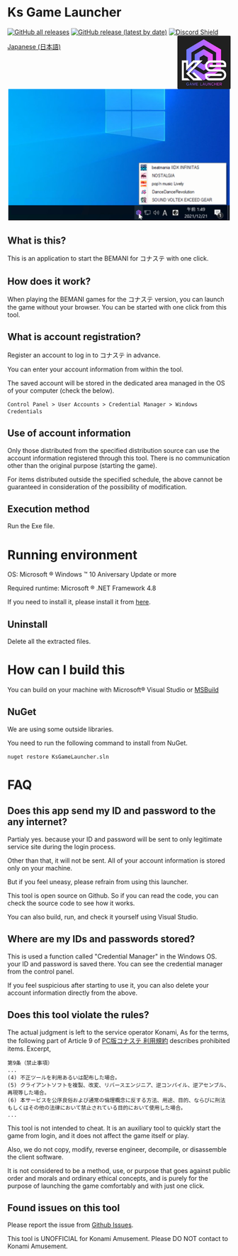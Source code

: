 ﻿Ks Game Launcher
====
[![GitHub all releases](https://img.shields.io/github/downloads/anon5r/KSGameLauncher/total)](https://github.com/anon5r/KSGameLauncher/releases/latest) [![GitHub release (latest by date)](https://img.shields.io/github/v/release/anon5r/KSGameLauncher)](https://github.com/anon5r/KSGameLauncher/releases/latest)
[![Discord Shield](https://discord.com/api/guilds/923996951568056370/widget.png?style=shield)](https://discord.gg/vHuCpNgQ7y)
<a href="https://github.com/anon5r/KSGameLauncher/releases"><img src="https://github.com/anon5r/KSGameLauncher/raw/main/docs/assets/images/app-logo.png" alt="KS Game Launcher" width="120" align="right"></a>

[Japanese (日本語)](README.ja-JP.md)


<p align="center">
  <a href="https://github.com/anon5r/KSGameLauncher/releases">
    <img src="https://raw.githubusercontent.com/anon5r/KSGameLauncher/main/docs/res/screen1.png" alt="drawing" width="500"/>
  </a>
</p>


## What is this?

This is an application to start the BEMANI for コナステ with one click.


## How does it work?

When playing the BEMANI games for the コナステ version, you can launch the game without your browser. You can be started with one click from this tool.


## What is account registration?

Register an account to log in to コナステ in advance.

You can enter your account information from within the tool.

The saved account will be stored in the dedicated area managed in the OS of your computer (check the below).

```
Control Panel > User Accounts > Credential Manager > Windows Credentials
```


## Use of account information

Only those distributed from the specified distribution source can use the account information registered through this tool.
There is no communication other than the original purpose (starting the game).


For items distributed outside the specified schedule, the above cannot be guaranteed in consideration of the possibility of modification.




## Execution method

Run the Exe file.


# Running environment


OS: Microsoft &reg; Windows &trade; 10 Aniversary Update or more

Required runtime: Microsoft &reg; .NET Framework 4.8

If you need to install it, please install it from [here](https://docs.microsoft.com/ja-jp/dotnet/framework/install/on-windows-10).




## Uninstall

Delete all the extracted files.



# How can I build this

You can build on your machine with Microsoft&reg; Visual Studio or [MSBuild](https://docs.microsoft.com/visualstudio/msbuild/msbuild?view=vs-2022) 

## NuGet

We are using some outside libraries.

You need to run the following command to install from NuGet.

```
nuget restore KsGameLauncher.sln
```



# FAQ



## Does this app send my ID and password to the any internet?

Partialy yes. because your ID and password will be sent to only legitimate service site during the login process.

Other than that, it will not be sent. All of your account information is stored only on your machine.

But if you feel uneasy, please refrain from using this launcher.

This tool is open source on Github. So if you can read the code, you can check the source code to see how it works.

You can also build, run, and check it yourself using Visual Studio.



## Where are my IDs and passwords stored?

This is used a function called "Credential Manager" in the Windows OS. your ID and password is saved there.
You can see the credential manager from the control panel.

If you feel suspicious after starting to use it, you can also delete your account information directly from the above.




## Does this tool violate the rules?


The actual judgment is left to the service operator Konami,
As for the terms, the following part of Article 9 of [PC版コナステ 利用規約](https://p.eagate.573.jp/game/eacloud/p/common/tos_pc.html) describes prohibited items. Excerpt,

```
第9条（禁止事項）
...
(4) 不正ツールを利用あるいは配布した場合。
(5) クライアントソフトを複製、改変、リバースエンジニア、逆コンパイル、逆アセンブル、再現等した場合。
(6) 本サービスを公序良俗および通常の倫理概念に反する方法、用途、目的、ならびに刑法もしくはその他の法律において禁止されている目的において使用した場合。
...
```

This tool is not intended to cheat. It is an auxiliary tool to quickly start the game from login, and it does not affect the game itself or play.


Also, we do not copy, modify, reverse engineer, decompile, or disassemble the client software.


It is not considered to be a method, use, or purpose that goes against public order and morals and ordinary ethical concepts, and is purely for the purpose of launching the game comfortably and with just one click.



## Found issues on this tool

Please report the issue from [Github Issues](https://github.com/anon5r/KsGameLauncher/issues).

This tool is UNOFFICIAL for Konami Amusement. Please DO NOT contact to Konami Amusement. 
